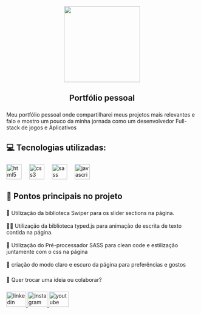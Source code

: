 <div align="center">
  <img height="200" src="https://media-hosting.imagekit.io//2adf36cab6c54b89/Design%20sem%20nome%20(2).png?Expires=1836658500&Key-Pair-Id=K2ZIVPTIP2VGHC&Signature=ZoGFKYDNBtvdjDf8S5UQFEVRs0Ard~x8qSB1XAzvLEf3LYmN3VM7R~aXEzEM6JZz6iXctksqiBXTDfFICDT8Mc~KNipSwiRkAO7HYBrWIF5tGcDN86XQh~NB9ZEzA4VbhHQ-pUTLqMfQJf0q14Mn7ylqb7IswUaYeXrq5hc6BQa8L1Vn83ZP-njYyM~w~IR~Erc6EEoHtOz-JksUc8nJvi-sJivdHrPtFilcVGhkXtp3Wb9BQlilrjudk3L06fybODDs55g5hlDvjSSB1xJVrHyPeRehj7-yocf-r4IU7~9F9wMIKhxb88tNCFBum1YjgzDtfR8bOHNoJKp8rDEdBg__"  />
</div>

###

<h2 align="center">Portfólio pessoal</h2>

###

<p align="left">Meu portfólio pessoal onde compartilharei meus projetos mais relevantes e falo e mostro um pouco da minha jornada como um desenvolvedor Full-stack de jogos e Aplicativos</p>

###

<h2 align="left">💻 Tecnologias utilizadas:</h2>

###

<div align="left">
  <img src="https://cdn.jsdelivr.net/gh/devicons/devicon/icons/html5/html5-original.svg" height="40" alt="html5 logo"  />
  <img width="12" />
  <img src="https://cdn.jsdelivr.net/gh/devicons/devicon/icons/css3/css3-original.svg" height="40" alt="css3 logo"  />
  <img width="12" />
  <img src="https://skillicons.dev/icons?i=sass" height="40" alt="sass logo"  />
  <img width="12" />
  <img src="https://skillicons.dev/icons?i=js" height="40" alt="javascript logo"  />
</div>

###

<h2 align="left">🎯 Pontos principais no projeto</h2>

###

<p align="left">📜 Utilização da biblioteca Swiper para os slider sections na página.<br><br>👨‍💻 Utilização da biblioteca typed.js para animação de escrita de texto contida na página.<br><br>🦾 Utilização do Pré-processador SASS para clean code e estilização juntamente com o css na página<br><br>📱 criação do modo claro e escuro da página para preferências e gostos</p>

###

<p align="left">📌 Quer trocar uma ideia ou colaborar?</p>

###

<div align="left">
  <a href="https://www.linkedin.com/in/jo%C3%A3o-enrique/" target="_blank">
    <img src="https://raw.githubusercontent.com/maurodesouza/profile-readme-generator/master/src/assets/icons/social/linkedin/default.svg" width="52" height="40" alt="linkedin logo"  />
  </a>
  <a href="https://www.instagram.com/devlag_/" target="_blank">
    <img src="https://raw.githubusercontent.com/maurodesouza/profile-readme-generator/master/src/assets/icons/social/instagram/default.svg" width="52" height="40" alt="instagram logo"  />
  </a>
  <a href="https://www.youtube.com/@Devlag" target="_blank">
    <img src="https://raw.githubusercontent.com/maurodesouza/profile-readme-generator/master/src/assets/icons/social/youtube/default.svg" width="52" height="40" alt="youtube logo"  />
  </a>
</div>

###
